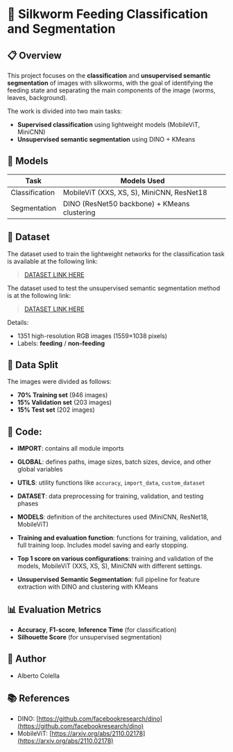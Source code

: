 # 🐛 Silkworm Feeding Classification and Segmentation

## 📋 Overview

This project focuses on the **classification** and **unsupervised semantic segmentation** of images with silkworms, with the goal of identifying the feeding state and separating the main components of the image (worms, leaves, background).

The work is divided into two main tasks:

- **Supervised classification** using lightweight models (MobileViT, MiniCNN)
- **Unsupervised semantic segmentation** using DINO + KMeans

## 🧬 Models

| Task            | Models Used                                  |
| --------------- | --------------------------------------------- |
| Classification  | MobileViT (XXS, XS, S), MiniCNN, ResNet18     |
| Segmentation    | DINO (ResNet50 backbone) + KMeans clustering  |

## 📁 Dataset

The dataset used to train the lightweight networks for the classification task is available at the following link:

> [DATASET LINK HERE](https://drive.google.com/drive/folders/1F7BpqvWrf8E3nh6oaTKEJc09ibT6Igh_?usp=drive_link)

The dataset used to test the unsupervised semantic segmentation method is at the following link:

> [DATASET LINK HERE](https://drive.google.com/drive/folders/13FPSFr3IrRghm8BXj4g5nF28X3keLgwW?usp=drive_link)

Details:

- 1351 high-resolution RGB images (1559×1038 pixels)
- Labels: **feeding** / **non-feeding**

## 🔀 Data Split

The images were divided as follows:

- **70% Training set** (946 images)
- **15% Validation set** (203 images)
- **15% Test set** (202 images)

## 📆 Code:

- **IMPORT**: contains all module imports

- **GLOBAL**: defines paths, image sizes, batch sizes, device, and other global variables

- **UTILS**: utility functions like `accuracy`, `import_data`, `custom_dataset`

- **DATASET**: data preprocessing for training, validation, and testing phases

- **MODELS**: definition of the architectures used (MiniCNN, ResNet18, MobileViT)

- **Training and evaluation function**: functions for training, validation, and full training loop. Includes model saving and early stopping.

- **Top 1 score on various configurations**: training and validation of the models, MobileViT (XXS, XS, S), MiniCNN with different settings.

- **Unsupervised Semantic Segmentation**: full pipeline for feature extraction with DINO and clustering with KMeans

## 📊 Evaluation Metrics

- **Accuracy**, **F1-score**, **Inference Time** (for classification)
- **Silhouette Score** (for unsupervised segmentation)

## 👤 Author

- Alberto Colella  

## 📚 References

- DINO: [https://github.com/facebookresearch/dino](https://github.com/facebookresearch/dino)  
- MobileViT: [https://arxiv.org/abs/2110.02178](https://arxiv.org/abs/2110.02178)

